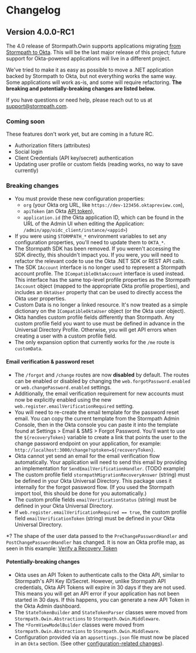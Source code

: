 # Changelog

## Version 4.0.0-RC1

The 4.0 release of Stormpath.Owin supports applications migrating [from Stormpath to Okta](https://stormpath.com/blog/stormpaths-new-path). This will be the last major release of this project; future support for Okta-powered applications will live in a different project.

We've tried to make it as easy as possible to move a .NET application backed by Stormpath to Okta, but not everything works the same way. Some applications will work as-is, and some will require refactoring. **The breaking and potentially-breaking changes are listed below.**

If you have questions or need help, please reach out to us at support@stormpath.com.

### Coming soon

These features don't work yet, but are coming in a future RC.

* Authorization filters (attributes)
* Social login
* Client Credentials (API key/secret) authentication
* Updating user profile or custom fields (reading works, no way to save currently)

### Breaking changes

* You must provide these new configuration properties:
	* `org` (your Okta org URL, like `https://dev-123456.oktapreview.com`),
	* `apiToken` (an Okta [API token](http://developer.okta.com/docs/api/getting_started/getting_a_token.html)),
	* `application.id` (the Okta application ID, which can be found in the URL of the Admin UI when editing the Application: `/admin/app/oidc_client/instance/<appid>`)
* If you were using `STORMPATH_*` environment variables to set any configuration properties, you'll need to update them to `OKTA_*`.
* The Stormpath SDK has been removed. If you weren't accessing the SDK directly, this shouldn't impact you. If you were, you will need to refactor the relevant code to use the Okta .NET SDK or REST API calls.
* The SDK `IAccount` interface is no longer used to represent a Stormpath account profile. The `ICompatibleOktaAccount` interface is used instead. This interface has the same top-level profile properties as the Stormpath `IAccount` object (mapped to the appropriate Okta profile properties), and includes an `OktaUser` property that can be used to directly access the Okta user properties.
* Custom Data is no longer a linked resource. It's now treated as a simple dictionary on the `ICompatibleOktaUser` object (or the Okta user object). 
* Okta handles custom profile fields differently than Stormpath. Any custom profile field you want to use must be defined in advance in the Universal Directory Profile. Otherwise, you will get API errors when creating a user with a custom profile field.
* The only expansion option that currently works for the `/me` route is `customData`.

#### Email verification & password reset

* The `/forgot` and `/change` routes are now **disabled** by default. The routes can be enabled or disabled by changing the `web.forgotPassword.enabled` or `web.changePassword.enabled` settings.
* Additionally, the email verification requirement for new accounts must now be explicitly enabled using the new `web.register.emailVerificationRequired` setting.
* You will need to re-create the email template for the password reset email.  You can copy the current template from the Stormpath Admin Console, then in the Okta console you can paste it into the template found at Settings > Email & SMS > Forgot Password.  You'll want to use the ``${recoveryToken}`` variable to create a link that points the user to the change password endpoint on your application, for example: ``http://localhost:3000/change?sptoken=${recoveryToken}``.
* Okta cannot yet send an email for the email verification flow automatically. Your application will need to send this email by providing an implementation for `SendEmailVerificationHandler`. (TODO example)
* The custom profile field `stormpathMigrationRecoveryAnswer` (string) must be defined in your Okta Universal Directory. This package uses it internally for the forgot password flow. (If you used the Stormpath import tool, this should be done for you automatically.)
* The custom profile fields `emailVerificationStatus` (string) must be defined in your Okta Universal Directory.
* If `web.register.emailVerificationRequired == true`, the custom profile field `emailVerificationToken` (string) must be defined in your Okta Universal Directory.

*? The shape of the user data passed to the `PreChangePasswordHandler` and `PostChangePasswordHandler` has changed. It is now an Okta profile map, as seen in this example: [Verify a Recovery Token](http://developer.okta.com/docs/api/resources/authn.html#verify-recovery-token)

#### Potentially-breaking changes

* Okta uses an API Token to authenticate calls to the Okta API, similar to Stormpath's API Key ID/Secret.  However, unlike Stormpath API credentials, Okta API Tokens will expire in 30 days if they are not used. This means you will get an API error if your application has not been started in 30 days. If this happens, you can generate a new API Token in the Okta Admin dashboard.
* The `StateTokenBuilder` and `StateTokenParser` classes were moved from `Stormpath.Owin.Abstractions` to `Stormpath.Owin.Middleware`.
* The `*FormViewModelBuilder` classes were moved from `Stormpath.Owin.Abstractions` to `Stormpath.Owin.Middleware`.
* Configuration provided via an `appsettings.json` file must now be placed in an `Okta` section. (See other [configuration-related changes](TODO)).
